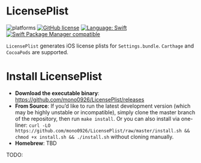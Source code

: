 # LicensePlist

![platforms](https://img.shields.io/badge/platforms-iOS-333333.svg)
[![GitHub license](https://img.shields.io/badge/license-MIT-lightgrey.svg)](https://raw.githubusercontent.com/mono0926/NativePopup/master/LICENSE)
[![Language: Swift](https://img.shields.io/badge/swift-3.1-4BC51D.svg?style=flat)](https://developer.apple.com/swift)
[![Swift Package Manager compatible](https://img.shields.io/badge/Swift%20Package%20Manager-compatible-brightgreen.svg)](https://github.com/apple/swift-package-manager)

`LicensePlist` generates iOS license plists for `Settings.bundle`.
`Carthage` and `CocoaPods` are supported.

# Install LicensePlist

- **Download the executable binary**: https://github.com/mono0926/LicensePlist/releases
- **From Source**: If you’d like to run the latest development version (which may be highly unstable or incompatible), simply clone the master branch of the repository, then run `make install`. Or you can also install via one-liner: `curl -LO https://github.com/mono0926/LicensePlist/raw/master/install.sh && chmod +x install.sh && ./install.sh` without cloning manually.
- **Homebrew**: TBD

TODO: